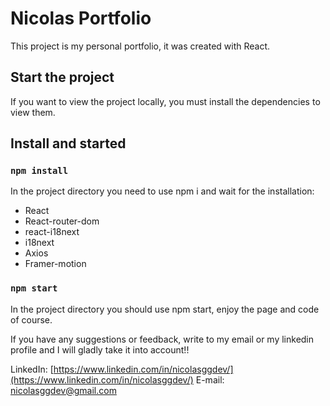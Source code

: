 # Nicolas Portfolio

This project is my personal portfolio, it was created with React.

## Start the project

If you want to view the project locally, you must install the dependencies to view them.

## Install and started

### `npm install`

In the project directory you need to use npm i and wait for the installation:

<ul>
  <li>React</li>
  <li>React-router-dom</li>
  <li>react-i18next</li>
  <li>i18next</li>
  <li>Axios</li>
  <li>Framer-motion</li>
</ul>

### `npm start`

In the project directory you should use npm start, enjoy the page and code of course.

If you have any suggestions or feedback, write to my email or my linkedin profile and I will gladly take it into account!!

LinkedIn: [https://www.linkedin.com/in/nicolasggdev/](https://www.linkedin.com/in/nicolasggdev/)
E-mail: nicolasggdev@gmail.com
